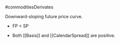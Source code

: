 #commoditiesDerivates 

Downward-sloping future price curve. 
- FP < SP

- Both [[Basis]] and [[CalendarSpread]] are positive.